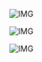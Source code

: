 ![IMG](https://user-images.githubusercontent.com/20098740/189460269-faf9c907-ebcf-45e3-903d-cf747a115e4f.gif)

![IMG](https://i.imgur.com/93V7zGr.gif)

![IMG](https://i.imgur.com/j4FST9r.gif)
